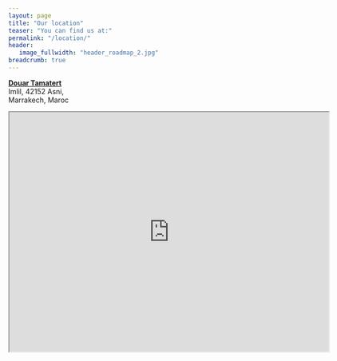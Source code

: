 ```yaml
---
layout: page
title: "Our location"
teaser: "You can find us at:"
permalink: "/location/"
header:
   image_fullwidth: "header_roadmap_2.jpg"
breadcrumb: true
---
```

<html>
<div id="box">
<p><b><a href="https://www.google.co.uk/maps/search/Douar+Tamatert++Imlil,+42152+Asni+Marrakech,+Maroc/@31.5986663,-8.0523617,12z/data=!3m1!4b1?hl=en" target="_blank">Douar Tamatert</a></b><br>
Imlil, 42152 Asni,<br>
Marrakech, Maroc
</p>
</div>
</html>





<iframe src="https://www.google.com/maps/d/embed?mid=1ELysbd_HcyENvsuK5auBFbFpwZ0" width="640" height="480"></iframe>
